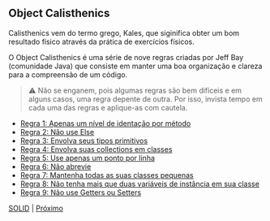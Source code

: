 ## Object Calisthenics

Calisthenics vem do termo grego, Kales, que siginifica obter um bom resultado físico através da prática de exercícios físicos.

O Object Calisthenics é uma série de nove regras criadas por Jeff Bay (comunidade Java) que consiste em manter uma boa organização e clareza para a compreensão de um código.

> :warning: Não se enganem, pois algumas regras são bem difíceis e em alguns casos, uma regra depente de outra. Por isso, invista tempo em cada uma das regras e aplique-as com cautela.

* [Regra 1: Apenas um nível de identação por método]()
* [Regra 2: Não use Else]()
* [Regra 3: Envolva seus tipos primitivos]()
* [Regra 4: Envolva suas collections em classes]()
* [Regra 5: Use apenas um ponto por linha]()
* [Regra 6: Não abrevie]()
* [Regra 7: Mantenha todas as suas classes pequenas]()
* [Regra 8: Não tenha mais que duas variáveis de instância em sua classe]()
* [Regra 9: Não use Getters ou Setters]()

[SOLID](/manifest/slide-04.md#solid) | [Próximo](/slide-06.md)